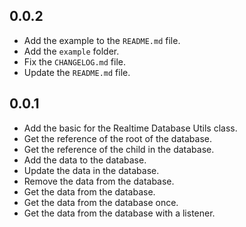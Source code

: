 ## 0.0.2

* Add the example to the `README.md` file.
* Add the `example` folder.
* Fix the `CHANGELOG.md` file.
* Update the `README.md` file.

## 0.0.1

* Add the basic for the Realtime Database Utils class.
* Get the reference of the root of the database.
* Get the reference of the child in the database.
* Add the data to the database.
* Update the data in the database.
* Remove the data from the database.
* Get the data from the database.
* Get the data from the database once.
* Get the data from the database with a listener.
